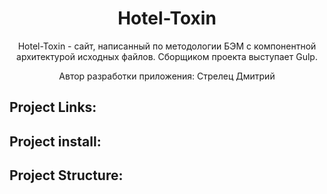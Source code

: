 <div align="center">
  <h1>Hotel-Toxin</h1>
  <p>
    Hotel-Toxin - сайт, написанный по методологии БЭМ с компонентной архитектурой исходных файлов. Сборщиком проекта выступает Gulp.
  </p>
  <p>Автор разработки приложения: Стрелец Дмитрий</p>
</div>

## Project Links:


## Project install:


## Project Structure:
